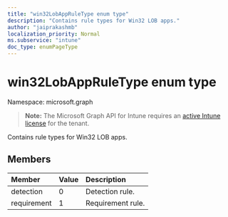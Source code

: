 ```yaml
---
title: "win32LobAppRuleType enum type"
description: "Contains rule types for Win32 LOB apps."
author: "jaiprakashmb"
localization_priority: Normal
ms.subservice: "intune"
doc_type: enumPageType
---
```


# win32LobAppRuleType enum type

Namespace: microsoft.graph

> **Note:** The Microsoft Graph API for Intune requires an [active Intune license](https://go.microsoft.com/fwlink/?linkid=839381) for the tenant.

Contains rule types for Win32 LOB apps.

## Members
|Member|Value|Description|
|:---|:---|:---|
|detection|0|Detection rule.|
|requirement|1|Requirement rule.|
